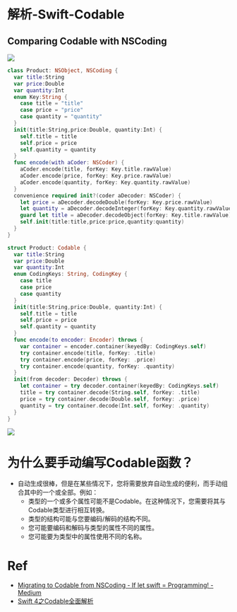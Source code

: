 # 解析-Swift-Codable


## Comparing Codable with NSCoding

![](https://pic-mike.oss-cn-hongkong.aliyuncs.com/Blog/20200322144300.png)

```swift
class Product: NSObject, NSCoding {
  var title:String
  var price:Double
  var quantity:Int
  enum Key:String {
    case title = "title"
    case price = "price"
    case quantity = "quantity"
  }
  init(title:String,price:Double, quantity:Int) {
    self.title = title
    self.price = price
    self.quantity = quantity
  }
  func encode(with aCoder: NSCoder) {
    aCoder.encode(title, forKey: Key.title.rawValue)
    aCoder.encode(price, forKey: Key.price.rawValue)
    aCoder.encode(quantity, forKey: Key.quantity.rawValue)
  }
  convenience required init?(coder aDecoder: NSCoder) {
    let price = aDecoder.decodeDouble(forKey: Key.price.rawValue)
    let quantity = aDecoder.decodeInteger(forKey: Key.quantity.rawValue)
    guard let title = aDecoder.decodeObject(forKey: Key.title.rawValue) as? String else { return nil }
    self.init(title:title,price:price,quantity:quantity)
  }
}
```


```swift
struct Product: Codable {
  var title:String
  var price:Double
  var quantity:Int
  enum CodingKeys: String, CodingKey {
    case title
    case price
    case quantity
  }
  init(title:String,price:Double, quantity:Int) {
    self.title = title
    self.price = price
    self.quantity = quantity
  }
  func encode(to encoder: Encoder) throws {
    var container = encoder.container(keyedBy: CodingKeys.self)
    try container.encode(title, forKey: .title)
    try container.encode(price, forKey: .price)
    try container.encode(quantity, forKey: .quantity)
  }
  init(from decoder: Decoder) throws {
    let container = try decoder.container(keyedBy: CodingKeys.self)
    title = try container.decode(String.self, forKey: .title)
    price = try container.decode(Double.self, forKey: .price)
    quantity = try container.decode(Int.self, forKey: .quantity)
  }
}
```

![](https://pic-mike.oss-cn-hongkong.aliyuncs.com/Blog/20200322144557.png)


# 为什么要手动编写Codable函数？

- 自动生成很棒，但是在某些情况下，您将需要放弃自动生成的便利，而手动组合其中的一个或全部。例如：
  - 类型的一个或多个属性可能不是Codable。在这种情况下，您需要将其与Codable类型进行相互转换。
  - 类型的结构可能与您要编码/解码的结构不同。
  - 您可能要编码和解码与类型的属性不同的属性。
  - 您可能要为类型中的属性使用不同的名称。

# Ref

- [Migrating to Codable from NSCoding - If let swift = Programming! - Medium](https://medium.com/if-let-swift-programming/migrating-to-codable-from-nscoding-ddc2585f28a4)
- [Swift 4之Codable全面解析](https://www.jianshu.com/p/21c8724e7b12)